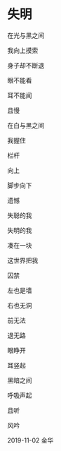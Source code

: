 # 失明

在光与黑之间

我向上摸索

身子却不断退

眼不能看

耳不能闻

且慢

在白与黑之间

我握住

栏杆

向上

脚步向下

遗憾

失聪的我

失明的我

凑在一块

这世界把我

囚禁

左也是墙

右也无洞

前无法

退无路

眼睁开

耳竖起

黑暗之间

呼吸声起

且听

风吟

2019-11-02 金华
